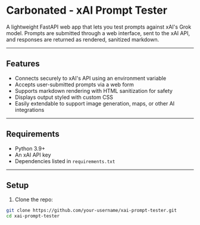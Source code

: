 # Carbonated - xAI Prompt Tester

A lightweight FastAPI web app that lets you test prompts against xAI's Grok model. Prompts are submitted through a web interface, sent to the xAI API, and responses are returned as rendered, sanitized markdown.

---

## Features

- Connects securely to xAI's API using an environment variable
- Accepts user-submitted prompts via a web form
- Supports markdown rendering with HTML sanitization for safety
- Displays output styled with custom CSS
- Easily extendable to support image generation, maps, or other AI integrations

---

## Requirements

- Python 3.9+
- An xAI API key
- Dependencies listed in `requirements.txt`

---

## Setup

1. Clone the repo:

```bash
git clone https://github.com/your-username/xai-prompt-tester.git
cd xai-prompt-tester
